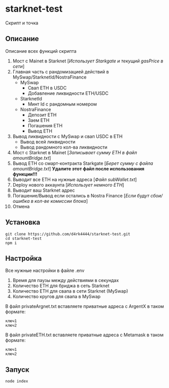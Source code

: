 # starknet-test
Скрипт и точка

## Описание
Описание всех функций скрипта      

1. Мост с Mainet в Starknet [*Использует Starkgate и текущий gasPrice в сети*]   
2. Главная часть с рандомизацией действий в MySwap/StarknetId/NostraFinance    
    - MySwap
        - Свап ETH в USDC
        - Добавление ликвидности ETH/USDC
    - StarknetId
        - Минт Id с рандомным номером
    - NostraFinance
        - Депозит ETH
        - Заем ETH
        - Погашения ETH
        - Вывод ETH
3. Вывод ликвидности с MySwap и свап USDC в ETH
    - Вывод всей ликвидности
    - Вывод рандомного кол-ва ликвидности
4. Мост с Starknet в Mainet [*Записывает сумму ETH в файл amountBridge.txt*]
5. Вывод ETH со смарт-контракта Starkgate [*Берет сумму с файла amountBridge.txt*] **Удалите этот файл после использования функции!!!**
6. Выводит все ETH на нужные адреса [*Файл subWallet.txt*]
7. Deploy нового аккаунта [*Использует немного ETH*]
8. Выводит ваш Starknet адрес
9. Погашение/Вывод если остались в Nostra Finance [*Если будут сбои/ошибка в кол-ве комиссии блока*]
0. Отмена
    
## Установка
```
git clone https://github.com/d4rk4444/starknet-test.git
cd starknet-test
npm i
```

## Настройка
Все нужные настройки в файле .env    
1. Время для паузы между действиями в секундах     
2. Количество ETH для бриджа в сеть Starknet        
3. Количество ETH для свапа в сети Starknet (MySwap)    
4. Количество кругов для свапа в MySwap     

В файл privateArgnet.txt вставляете приватные адреса с ArgentX в таком формате:     
```
ключ1
ключ2
```
          
В файл privateETH.txt вставляете приватные адреса с Metamask в таком формате:    
```
ключ1
ключ2
```
## Запуск
```
node index
```